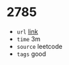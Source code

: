 # 2785
- `url` [link](https://leetcode.com/problems/sort-vowels-in-a-string/description/?envType=daily-question&envId=2023-11-13)
- `time` 3m
- `source` leetcode
- `tags` good

